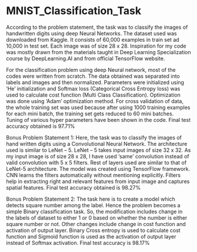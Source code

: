 # MNIST_Classification_Task


According to the problem statement, the task was to classify the images of handwritten digits using deep Neural Networks. The dataset used was downloaded from Kaggle. It consists of 60,000 examples in train set ad 10,000 in test set. Each image was of size 28 x 28.
Inspiration for my code was mostly drawn from the materials taught in Deep Learning Specialization course by DeepLearning.AI and from official TensorFlow website.

For the classification problem using deep Neural network, most of the codes were written from scratch. The data obtained was separated into labels and images and then normalized. Parameters were initialized using ‘He’ initialization and Softmax loss (Categorical Cross Entropy loss) was used to calculate cost function (Multi Class Classification). Optimization was done using ‘Adam’ optimization method.
For cross validation of data, the whole training set was used because after using 1000 training examples for each mini batch, the training set gets reduced to 60 mini batches. Tuning of various hyper parameters have been shown in the code.
Final test accuracy obtained is 97.71%

Bonus Problem Statement 1:
Here, the task was to classify the images of hand written digits using a Convolutional Neural Network.
The architecture used is similar to LeNet – 5. LeNet – 5 takes input images of size 32 x 32. As my input image is of size 28 x 28, I have used ‘same’ convolution instead of valid convolution with 5 x 5 filters. Rest of layers used are similar to that of LeNet-5 architecture.
The model was created using TensorFlow framework. CNN learns the filters automatically without mentioning explicitly. Filters help in extracting right and relevant features from input image and captures spatial features.
Final test accuracy obtained is 98.27%

Bonus Problem Statement 2:
The task here is to create a model which detects square number among the label. Hence the problem becomes a simple Binary classification task.
So, the modification includes change in the labels of dataset to either 1 or 0 based on whether the number is either square number or not. Other changes include change in cost function and activation of output layer. Binary Cross entropy is used to calculate cost function and Sigmoid function is used as the activation of output layer instead of Softmax activation.
Final test accuracy is 98.17%
